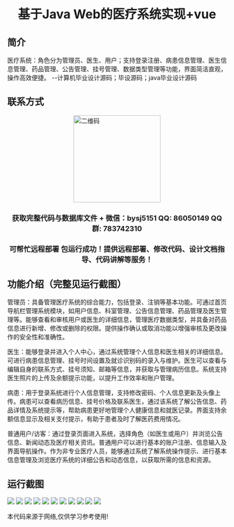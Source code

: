 <p><h1 align="center">基于Java Web的医疗系统实现+vue</h1></p>

## 简介
医疗系统：角色分为管理员、医生、用户；支持登录注册、病患信息管理、医生信息管理、药品管理、公告管理、挂号管理、数据类型管理等功能，界面简洁直观，操作高效便捷。    --计算机毕业设计源码；毕设源码；java毕业设计源码


## 联系方式
<img src="https://bs-1329754181.cos.ap-shanghai.myqcloud.com/wx.jpg" alt="二维码" style="display: block; margin: 0 auto;" width="200px">
<p><h3 align="center">获取完整代码与数据库文件 + 微信：bysj5151 QQ: 86050149 QQ群: 783742310</h3></p>
<p><h3 align="center">可帮忙远程部署 包运行成功！提供远程部署、修改代码、设计文档指导、代码讲解等服务！</h3></p>

## 功能介绍（完整见运行截图）
管理员：具备管理医疗系统的综合能力，包括登录、注销等基本功能。可通过首页导航栏管理系统模块，如用户信息、科室管理、公告信息管理、药品管理及医生管理等。能够查看和审核用户或医生的详细信息，管理医疗数据类型，并具备对药品信息进行新增、修改或删除的权限。提供操作确认或取消功能以增强审核及更改操作的安全性和准确性。

医生：能够登录并进入个人中心，通过系统管理个人信息和医生相关的详细信息。可进行病患信息管理、挂号时间设置及就诊识别码的录入与维护。医生可以查看与编辑自身的联系方式、挂号须知、邮箱等信息，并获取与管理病历信息。系统支持医生照片的上传及余额提示功能，以提升工作效率和账户管理。

病患：用于登录系统进行个人信息管理，支持修改密码、个人信息更新及头像上传。病患可以查看病历信息、挂号价格及联系医生，通过该系统了解公告信息、药品详情及系统提示等，帮助病患更好地管理个人健康信息和就医记录。界面支持余额信息显示及相关支付提示，有助于患者及时了解医药费用情况。

普通用户/访客：通过登录页面进入系统，选择角色（如医生或用户）并浏览公告信息、新闻动态及医疗相关资讯。普通用户可以进行基本的账户注册、信息输入及界面导航操作。作为非专业医疗人员，能够通过系统了解系统操作提示、进行基本信息管理及浏览医疗系统的详细公告和动态信息，以获取所需的信息和资源。


## 运行截图
![](https://bs-1329754181.cos.ap-shanghai.myqcloud.com/ssm/MedicalSystem/img/001.jpg)
![](https://bs-1329754181.cos.ap-shanghai.myqcloud.com/ssm/MedicalSystem/img/002.jpg)
![](https://bs-1329754181.cos.ap-shanghai.myqcloud.com/ssm/MedicalSystem/img/003.jpg)
![](https://bs-1329754181.cos.ap-shanghai.myqcloud.com/ssm/MedicalSystem/img/004.jpg)
![](https://bs-1329754181.cos.ap-shanghai.myqcloud.com/ssm/MedicalSystem/img/005.jpg)
![](https://bs-1329754181.cos.ap-shanghai.myqcloud.com/ssm/MedicalSystem/img/006.jpg)
![](https://bs-1329754181.cos.ap-shanghai.myqcloud.com/ssm/MedicalSystem/img/007.jpg)
![](https://bs-1329754181.cos.ap-shanghai.myqcloud.com/ssm/MedicalSystem/img/008.jpg)
![](https://bs-1329754181.cos.ap-shanghai.myqcloud.com/ssm/MedicalSystem/img/009.jpg)
![](https://bs-1329754181.cos.ap-shanghai.myqcloud.com/ssm/MedicalSystem/img/010.jpg)
![](https://bs-1329754181.cos.ap-shanghai.myqcloud.com/ssm/MedicalSystem/img/011.jpg)

<p>本代码来源于网络,仅供学习参考使用!</p>
